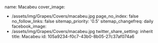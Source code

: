 name: Macabeu
cover_image:
  - /assets/img/Grapes/Covers/macabeu.jpg
page_no_index: false
no_follow_links: false
sitemap_priority: '0.5'
sitemap_changefreq: daily
facebook_image:
  - /assets/img/Grapes/Covers/macabeu.jpg
twitter_share_setting: inherit
title: Macabeu
id: 105a9234-f0c7-43b0-8b05-27c37af074a6
